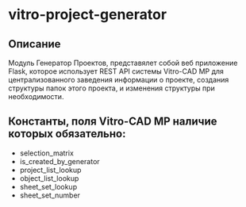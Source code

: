 # vitro-project-generator

## Описание
Модуль Генератор Проектов, представялет собой веб приложение Flask, которое использует REST API системы Vitro-CAD MP для централизованного заведения информации о проекте, создания структуры папок этого проекта, и изменения структуры при необходимости.

## Константы, поля Vitro-CAD MP наличие которых обязательно:

* selection_matrix
* is_created_by_generator
* project_list_lookup
* object_list_lookup
* sheet_set_lookup
* sheet_set_number